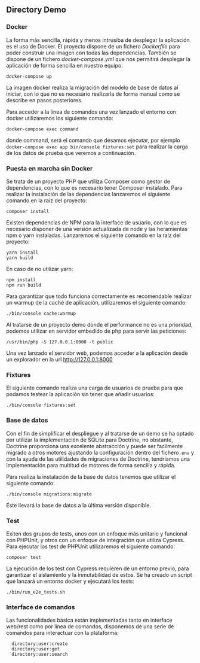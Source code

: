 ## Directory Demo

### Docker

La forma más sencilla, rápida y menos intrusiba de desplegar la aplicación es el uso de Docker. El proyecto dispone de un
fichero *Dockerfile* para poder construir una imagen con todas las dependencias. También se dispone de un fichero 
*docker-compose.yml* que nos permitirá desplegar la aplicación de forma sencilla en nuestro equipo:

    docker-compose up
    
La imagen docker realiza la migración del modelo de base de datos al iniciar, con lo que no es necesario realizarla de forma
manual como se describe en pasos posteriores.

Para acceder a la linea de comandos una vez lanzado el entorno con docker utilizaremos los siguiente comando:

    docker-compose exec command
    
donde command, será el comando que desamos ejecutar, por ejemplo `docker-compose exec app bin/console fixtures:set` para
realizar la carga de los datos de prueba que veremos a continuación.

### Puesta en marcha sin Docker

Se trata de un proyecto PHP que utiliza Composer como gestor de dependencias, con lo que es necesario
tener Composer instalado. Para realizar la instalación de las dependencias lanzaremos el siguiente comando en la raíz 
del proyecto:

    composer install 

Existen dependencias de NPM para la interface de usuario, con lo que es necesario disponer de una versión actualizada
de node y las heramientas npm o yarn instaladas. Lanzaremos el siguiente comando en la raíz del proyecto:

    yarn install
    yarn build
    
En caso de no utilizar yarn:
    
    npm install
    npm run build
    
Para garantizar que todo funciona correctamente es recomendable realizar un warmup de la caché de aplicación, utilizaremos
 el siguiente comando:

    ./bin/console cache:warmup
    
Al tratarse de un proyecto demo donde el performance no es una prioridad, podemos utilizar en servidor embedido de php para
servir las peticiones:

    /usr/bin/php -S 127.0.0.1:8000 -t public
    
Una vez lanzado el servidor web, podemos acceder a la aplicación desde un explorador en la url http://127.0.0.1:8000

### Fixtures

El siguiente comando realiza una carga de usuarios de prueba para que podamos testear la aplicación sin tener que añadir
usuarios:

    ./bin/console fixtures:set

### Base de datos

Con el fin de simplificar el despliegue y al tratarse de un demo se ha optado por utilizar la implementación de SQLite 
para Doctrine, no obstante, Doctrine proporciona una excelente abstracción y puede ser facilmente migrado a otros motores 
ajustando la configuración dentro del fichero`.env` y con la ayuda de las utilidades de migraciones de Doctrine, 
tendríamos una implementación para multitud de motores de forma sencilla y rápida.

Para realiza la instalación de la base de datos tenemos que utilizar el siguiente comando:

    ./bin/console migrations:migrate
    
Éste llevará la base de datos a la última versión disponible.

### Test

Exiten dos grupos de tests, unos con un enfoque más unitario y funcional con PHPUnit, y otros con un enfoque de integración
que utiliza Cypress. Para ejecutar los test de PHPUnit utilizaremos el siguiente comando:

    composer test
    
La ejecución de los test con Cypress requieren de un entorno previo, para garantizar el aislamiento y la inmutabilidad de
estos. Se ha creado un script que lanzará un entorno docker y ejecutará los tests:

    ./bin/run_e2e_tests.sh
    
### Interface de comandos

Las funcionalidades básica están implementadas tanto en interface web/rest como por linea de comandos, disponemos de una
serie de comandos para interactuar con la plataforma:

      directory:user:create            
      directory:user:get               
      directory:user:search